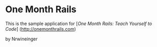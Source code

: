 # One Month Rails

This is the sample application for
[*One Month Rails: Teach Yourself to Code*] (http://onemonthrails.com)

by Nrwineinger
